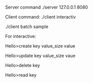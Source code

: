Server command
./server 127.0.0.1 8080


Client command:
./client interactiv

./client batch sample

For interactive:

Hello>create key value_size value

Hello>update key value_size vaue

Hello>delete key

Hello>read key
